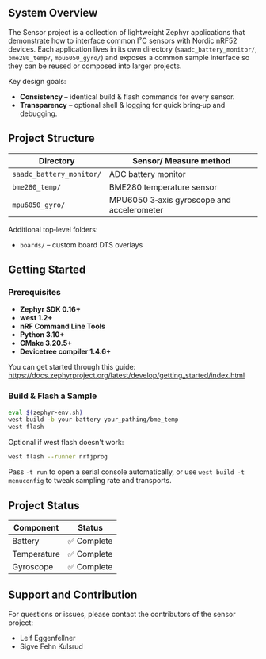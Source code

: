 ## System Overview

The Sensor project is a collection of lightweight Zephyr applications that demonstrate how to interface common I²C sensors with Nordic nRF52 devices. Each application lives in its own directory (`saadc_battery_monitor/`, `bme280_temp/`, `mpu6050_gyro/`) and exposes a common sample interface so they can be reused or composed into larger projects.

Key design goals:

- **Consistency** – identical build & flash commands for every sensor.
- **Transparency** – optional shell & logging for quick bring‑up and debugging.

## Project Structure

| Directory                | Sensor/ Measure method                            
| ------------------------ | -------------------------------------------
| `saadc_battery_monitor/` | ADC battery monitor      
| `bme280_temp/`           | BME280 temperature sensor                  
| `mpu6050_gyro/`          | MPU6050 3‑axis gyroscope and accelerometer

Additional top‑level folders:

- `boards/` – custom board DTS overlays

## Getting Started

### Prerequisites

- **Zephyr SDK 0.16+**
- **west 1.2+**
- **nRF Command Line Tools**
- **Python 3.10+**
- **CMake 3.20.5+**
- **Devicetree compiler 1.4.6+**

You can get started through this guide: https://docs.zephyrproject.org/latest/develop/getting_started/index.html

### Build & Flash a Sample

```sh
eval $(zephyr-env.sh)
west build -b your battery your_pathing/bme_temp
west flash
```
Optional if west flash doesn't work:
```sh
west flash --runner nrfjprog
```

Pass `-t run` to open a serial console automatically, or use `west build -t menuconfig` to tweak sampling rate and transports.

## Project Status

| Component     | Status         |
| ------------- | -------------- |
| Battery       | ✅ Complete    |
| Temperature   | ✅ Complete    |
| Gyroscope     | ✅ Complete    |

## Support and Contribution

For questions or issues, please contact the contributors of the sensor project:

- Leif Eggenfellner
- Sigve Fehn Kulsrud
